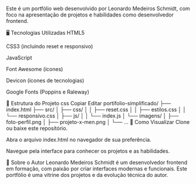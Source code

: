 Este é um portfólio web desenvolvido por Leonardo Medeiros Schmidt, com foco na apresentação de projetos e habilidades como desenvolvedor frontend.

🖥️ Tecnologias Utilizadas
HTML5

CSS3 (incluindo reset e responsivo)

JavaScript

Font Awesome (ícones)

Devicon (ícones de tecnologias)

Google Fonts (Poppins e Raleway)

📁 Estrutura do Projeto
css
Copiar
Editar
portifolio-simplificado/
├── index.html
├── src/
│   ├── css/
│   │   ├── reset.css
│   │   ├── estilos.css
│   │   └── responsivo.css
│   ├── js/
│   │   └── index.js
│   └── imagens/
│       ├── foto-perfil.png
│       ├── projeto-x-men.png
│       └── ...
🚀 Como Visualizar
Clone ou baixe este repositório.

Abra o arquivo index.html no navegador de sua preferência.

Navegue pela interface para conhecer os projetos e as habilidades.

💼 Sobre o Autor
Leonardo Medeiros Schmidt é um desenvolvedor frontend em formação, com paixão por criar interfaces modernas e funcionais. Este portfólio é uma vitrine dos projetos e da evolução técnica do autor.
